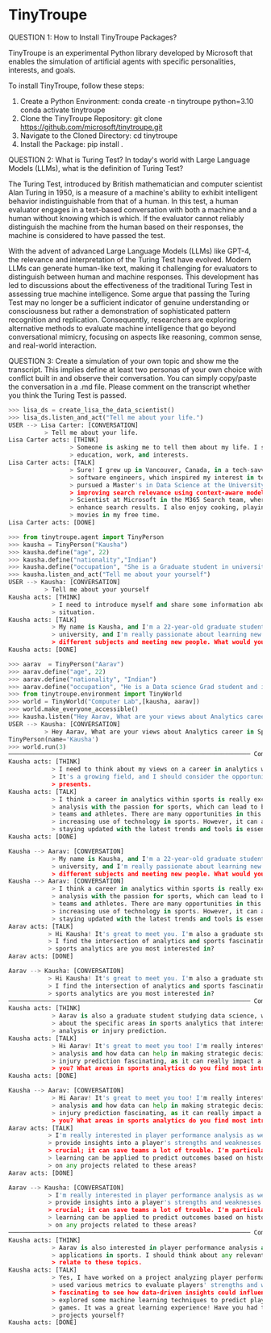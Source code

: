 # TinyTroupe

QUESTION 1: How to Install TinyTroupe Packages?

TinyTroupe is an experimental Python library developed by Microsoft that enables the simulation of artificial agents with specific personalities, interests, and goals. ​

To install TinyTroupe, follow these steps:

1. Create a Python Environment:
    conda create -n tinytroupe python=3.10
    conda activate tinytroupe
2. Clone the TinyTroupe Repository:
    git clone https://github.com/microsoft/tinytroupe.git
3. Navigate to the Cloned Directory:
    cd tinytroupe
4. Install the Package:
    pip install .

QUESTION 2: What is Turing Test? In today's world with Large Language Models (LLMs), what is the definition of Turing Test?

The Turing Test, introduced by British mathematician and computer scientist Alan Turing in 1950, is a measure of a machine's ability to exhibit intelligent behavior indistinguishable from that of a human. In this test, a human evaluator engages in a text-based conversation with both a machine and a human without knowing which is which. If the evaluator cannot reliably distinguish the machine from the human based on their responses, the machine is considered to have passed the test.

With the advent of advanced Large Language Models (LLMs) like GPT-4, the relevance and interpretation of the Turing Test have evolved. Modern LLMs can generate human-like text, making it challenging for evaluators to distinguish between human and machine responses. This development has led to discussions about the effectiveness of the traditional Turing Test in assessing true machine intelligence. Some argue that passing the Turing Test may no longer be a sufficient indicator of genuine understanding or consciousness but rather a demonstration of sophisticated pattern recognition and replication. Consequently, researchers are exploring alternative methods to evaluate machine intelligence that go beyond conversational mimicry, focusing on aspects like reasoning, common sense, and real-world interaction.

QUESTION 3: Create a simulation of your own topic and show me the transcript. This implies define at least two personas of your own choice with conflict built in and observe their conversation. You can simply copy/paste the conversation in a .md file. Please comment on the transcript whether you think the Turing Test is passed.

```python
>>> lisa_ds = create_lisa_the_data_scientist() 
>>> lisa_ds.listen_and_act("Tell me about your life.")
USER --> Lisa Carter: [CONVERSATION] 
          > Tell me about your life.
Lisa Carter acts: [THINK] 
                 > Someone is asking me to tell them about my life. I should share my background,
                 > education, work, and interests.
Lisa Carter acts: [TALK] 
                 > Sure! I grew up in Vancouver, Canada, in a tech-savvy family. My parents were
                 > software engineers, which inspired my interest in technology from a young age. I
                 > pursued a Master's in Data Science at the University of Toronto, focusing on
                 > improving search relevance using context-aware models. Now, I work as a Data
                 > Scientist at Microsoft in the M365 Search team, where I analyze user behavior to
                 > enhance search results. I also enjoy cooking, playing the piano, and watching
                 > movies in my free time.
Lisa Carter acts: [DONE] 

>>> from tinytroupe.agent import TinyPerson
>>> kausha = TinyPerson("Kausha")
>>> kausha.define("age", 22)
>>> kausha.define("nationality","Indian")
>>> kausha.define("occupation", "She is a Graduate student in university.")
>>> kausha.listen_and_act("Tell me about your yourself")
USER --> Kausha: [CONVERSATION] 
          > Tell me about your yourself
Kausha acts: [THINK] 
            > I need to introduce myself and share some information about my background and current
            > situation.
Kausha acts: [TALK] 
            > My name is Kausha, and I'm a 22-year-old graduate student. I'm currently studying at
            > university, and I'm really passionate about learning new things. I enjoy exploring
            > different subjects and meeting new people. What would you like to know more about?
Kausha acts: [DONE] 

>>> aarav  = TinyPerson("Aarav")
>>> aarav.define("age", 22)
>>> aarav.define("nationality", "Indian")
>>> aarav.define("occupation", "He is a Data science Grad student and interested in Sports")
>>> from tinytroupe.environment import TinyWorld
>>> world = TinyWorld("Computer Lab",[kausha, aarav])
>>> world.make_everyone_accessible()
>>> kausha.listen("Hey Aarav, What are your views about Analytics career in Sports?")
USER --> Kausha: [CONVERSATION] 
          > Hey Aarav, What are your views about Analytics career in Sports?
TinyPerson(name='Kausha')
>>> world.run(3)
─────────────────────────────────────────────────────────────────── Computer Lab step 1 of 3 ───────────────────────────────────────────────────────────────────
Kausha acts: [THINK] 
            > I need to think about my views on a career in analytics within the sports industry.
            > It's a growing field, and I should consider the opportunities and challenges it
            > presents.
Kausha acts: [TALK] 
            > I think a career in analytics within sports is really exciting. It combines data
            > analysis with the passion for sports, which can lead to better decision-making for
            > teams and athletes. There are many opportunities in this field, especially with the
            > increasing use of technology in sports. However, it can also be quite competitive, and
            > staying updated with the latest trends and tools is essential.
Kausha acts: [DONE] 

Kausha --> Aarav: [CONVERSATION] 
            > My name is Kausha, and I'm a 22-year-old graduate student. I'm currently studying at
            > university, and I'm really passionate about learning new things. I enjoy exploring
            > different subjects and meeting new people. What would you like to know more about?
Kausha --> Aarav: [CONVERSATION] 
            > I think a career in analytics within sports is really exciting. It combines data
            > analysis with the passion for sports, which can lead to better decision-making for
            > teams and athletes. There are many opportunities in this field, especially with the
            > increasing use of technology in sports. However, it can also be quite competitive, and
            > staying updated with the latest trends and tools is essential.
Aarav acts: [TALK] 
           > Hi Kausha! It's great to meet you. I'm also a graduate student, studying data science.
           > I find the intersection of analytics and sports fascinating too! What specific areas in
           > sports analytics are you most interested in?
Aarav acts: [DONE] 

Aarav --> Kausha: [CONVERSATION] 
           > Hi Kausha! It's great to meet you. I'm also a graduate student, studying data science.
           > I find the intersection of analytics and sports fascinating too! What specific areas in
           > sports analytics are you most interested in?
─────────────────────────────────────────────────────────────────── Computer Lab step 2 of 3 ───────────────────────────────────────────────────────────────────
Kausha acts: [THINK] 
            > Aarav is also a graduate student studying data science, which is great! I should think
            > about the specific areas in sports analytics that interest me, like player performance
            > analysis or injury prediction.
Kausha acts: [TALK] 
            > Hi Aarav! It's great to meet you too! I'm really interested in player performance
            > analysis and how data can help in making strategic decisions during games. I also find
            > injury prediction fascinating, as it can really impact a team's success. What about
            > you? What areas in sports analytics do you find most intriguing?
Kausha acts: [DONE] 

Kausha --> Aarav: [CONVERSATION] 
            > Hi Aarav! It's great to meet you too! I'm really interested in player performance
            > analysis and how data can help in making strategic decisions during games. I also find
            > injury prediction fascinating, as it can really impact a team's success. What about
            > you? What areas in sports analytics do you find most intriguing?
Aarav acts: [TALK] 
           > I'm really interested in player performance analysis as well! It's amazing how data can
           > provide insights into a player's strengths and weaknesses. Injury prediction is also
           > crucial; it can save teams a lot of trouble. I'm particularly intrigued by how machine
           > learning can be applied to predict outcomes based on historical data. Have you worked
           > on any projects related to these areas?
Aarav acts: [DONE] 

Aarav --> Kausha: [CONVERSATION] 
           > I'm really interested in player performance analysis as well! It's amazing how data can
           > provide insights into a player's strengths and weaknesses. Injury prediction is also
           > crucial; it can save teams a lot of trouble. I'm particularly intrigued by how machine
           > learning can be applied to predict outcomes based on historical data. Have you worked
           > on any projects related to these areas?
─────────────────────────────────────────────────────────────────── Computer Lab step 3 of 3 ───────────────────────────────────────────────────────────────────
Kausha acts: [THINK] 
            > Aarav is also interested in player performance analysis and machine learning
            > applications in sports. I should think about any relevant projects I've worked on that
            > relate to these topics.
Kausha acts: [TALK] 
            > Yes, I have worked on a project analyzing player performance using historical data. We
            > used various metrics to evaluate players' strengths and weaknesses, and it was
            > fascinating to see how data-driven insights could influence coaching decisions. I also
            > explored some machine learning techniques to predict player performance in upcoming
            > games. It was a great learning experience! Have you had the chance to work on any
            > projects yourself?
Kausha acts: [DONE] 
